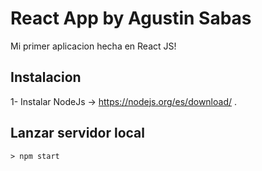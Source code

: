 # React App by Agustin Sabas

Mi primer aplicacion hecha en React JS!

## Instalacion

1- Instalar NodeJs -> https://nodejs.org/es/download/ .

## Lanzar servidor local

<!--sec data-title="Comandos" data-id="OSX_Linux_whoami" data-collapse=true ces-->


    > npm start
    

<!--endsec-->

